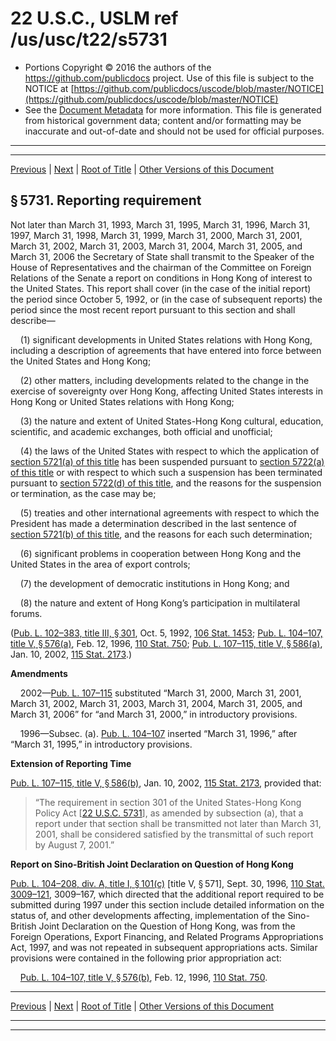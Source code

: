 ---
---

# 22 U.S.C., USLM ref /us/usc/t22/s5731

* Portions Copyright © 2016 the authors of the https://github.com/publicdocs project.
  Use of this file is subject to the NOTICE at [https://github.com/publicdocs/uscode/blob/master/NOTICE](https://github.com/publicdocs/uscode/blob/master/NOTICE)
* See the [Document Metadata](././../../../../..//README.md) for more information.
  This file is generated from historical government data; content and/or formatting may be inaccurate and out-of-date and should not be used for official purposes.

----------
----------

[Previous](./../../../../..//us/usc/t22/ch66/schIII/m__us_usc_t22_ch66_schIII.md) | [Next](./../../../../..//us/usc/t22/ch66/schIII/m__us_usc_t22_s5732.md) | [Root of Title](./../../../../../) | [Other Versions of this Document](https://publicdocs.github.io/go/links?ns=uslm&ref=%2Fus%2Fusc%2Ft22%2Fs5731)

## § 5731. Reporting requirement

Not later than March 31, 1993, March 31, 1995, March 31, 1996, March 31, 1997, March 31, 1998, March 31, 1999, March 31, 2000, March 31, 2001, March 31, 2002, March 31, 2003, March 31, 2004, March 31, 2005, and March 31, 2006 the Secretary of State shall transmit to the Speaker of the House of Representatives and the chairman of the Committee on Foreign Relations of the Senate a report on conditions in Hong Kong of interest to the United States. This report shall cover (in the case of the initial report) the period since October 5, 1992, or (in the case of subsequent reports) the period since the most recent report pursuant to this section and shall describe—

    (1) significant developments in United States relations with Hong Kong, including a description of agreements that have entered into force between the United States and Hong Kong;

    (2) other matters, including developments related to the change in the exercise of sovereignty over Hong Kong, affecting United States interests in Hong Kong or United States relations with Hong Kong;

    (3) the nature and extent of United States-Hong Kong cultural, education, scientific, and academic exchanges, both official and unofficial;

    (4) the laws of the United States with respect to which the application of [section 5721(a) of this title][/us/usc/t22/s5721/a] has been suspended pursuant to [section 5722(a) of this title][/us/usc/t22/s5722/a] or with respect to which such a suspension has been terminated pursuant to [section 5722(d) of this title][/us/usc/t22/s5722/d], and the reasons for the suspension or termination, as the case may be;

    (5) treaties and other international agreements with respect to which the President has made a determination described in the last sentence of [section 5721(b) of this title][/us/usc/t22/s5721/b], and the reasons for each such determination;

    (6) significant problems in cooperation between Hong Kong and the United States in the area of export controls;

    (7) the development of democratic institutions in Hong Kong; and

    (8) the nature and extent of Hong Kong’s participation in multilateral forums.

([Pub. L. 102–383, title III, § 301][/us/pl/102/383/s301], Oct. 5, 1992, [106 Stat. 1453][/us/stat/106/1453]; [Pub. L. 104–107, title V, § 576(a)][/us/pl/104/107/s576/a], Feb. 12, 1996, [110 Stat. 750][/us/stat/110/750]; [Pub. L. 107–115, title V, § 586(a)][/us/pl/107/115/s586/a], Jan. 10, 2002, [115 Stat. 2173][/us/stat/115/2173].)

 __Amendments__ 

    2002—[Pub. L. 107–115][/us/pl/107/115] substituted “March 31, 2000, March 31, 2001, March 31, 2002, March 31, 2003, March 31, 2004, March 31, 2005, and March 31, 2006” for “and March 31, 2000,” in introductory provisions.

    1996—Subsec. (a). [Pub. L. 104–107][/us/pl/104/107] inserted “March 31, 1996,” after “March 31, 1995,” in introductory provisions.

 __Extension of Reporting Time__ 

[Pub. L. 107–115, title V, § 586(b)][/us/pl/107/115/s586/b], Jan. 10, 2002, [115 Stat. 2173][/us/stat/115/2173], provided that: 

> “The requirement in section 301 of the United States-Hong Kong Policy Act \[[22 U.S.C. 5731][/us/usc/t22/s5731]\], as amended by subsection (a), that a report under that section shall be transmitted not later than March 31, 2001, shall be considered satisfied by the transmittal of such report by August 7, 2001.”

 __Report on Sino-British Joint Declaration on Question of Hong Kong__ 

[Pub. L. 104–208, div. A, title I, § 101(c)][/us/pl/104/208/s101/c] \[title V, § 571\], Sept. 30, 1996, [110 Stat. 3009–121][/us/stat/110/3009-121], 3009–167, which directed that the additional report required to be submitted during 1997 under this section include detailed information on the status of, and other developments affecting, implementation of the Sino-British Joint Declaration on the Question of Hong Kong, was from the Foreign Operations, Export Financing, and Related Programs Appropriations Act, 1997, and was not repeated in subsequent appropriations acts. Similar provisions were contained in the following prior appropriation act:

    [Pub. L. 104–107, title V, § 576(b)][/us/pl/104/107/s576/b], Feb. 12, 1996, [110 Stat. 750][/us/stat/110/750].

----------

[Previous](./../../../../..//us/usc/t22/ch66/schIII/m__us_usc_t22_ch66_schIII.md) | [Next](./../../../../..//us/usc/t22/ch66/schIII/m__us_usc_t22_s5732.md) | [Root of Title](./../../../../../) | [Other Versions of this Document](https://publicdocs.github.io/go/links?ns=uslm&ref=%2Fus%2Fusc%2Ft22%2Fs5731)

----------
----------

[/us/usc/t22/s5721/a]: https://publicdocs.github.io/go/links?ns=uslm&ref=%2Fus%2Fusc%2Ft22%2Fs5721%2Fa
[/us/usc/t22/s5722/a]: https://publicdocs.github.io/go/links?ns=uslm&ref=%2Fus%2Fusc%2Ft22%2Fs5722%2Fa
[/us/usc/t22/s5722/d]: https://publicdocs.github.io/go/links?ns=uslm&ref=%2Fus%2Fusc%2Ft22%2Fs5722%2Fd
[/us/usc/t22/s5721/b]: https://publicdocs.github.io/go/links?ns=uslm&ref=%2Fus%2Fusc%2Ft22%2Fs5721%2Fb
[/us/pl/102/383/s301]: https://publicdocs.github.io/go/links?ns=uslm&ref=%2Fus%2Fpl%2F102%2F383%2Fs301
[/us/stat/106/1453]: https://publicdocs.github.io/go/links?ns=uslm&ref=%2Fus%2Fstat%2F106%2F1453
[/us/pl/104/107/s576/a]: https://publicdocs.github.io/go/links?ns=uslm&ref=%2Fus%2Fpl%2F104%2F107%2Fs576%2Fa
[/us/stat/110/750]: https://publicdocs.github.io/go/links?ns=uslm&ref=%2Fus%2Fstat%2F110%2F750
[/us/pl/107/115/s586/a]: https://publicdocs.github.io/go/links?ns=uslm&ref=%2Fus%2Fpl%2F107%2F115%2Fs586%2Fa
[/us/stat/115/2173]: https://publicdocs.github.io/go/links?ns=uslm&ref=%2Fus%2Fstat%2F115%2F2173
[/us/pl/107/115]: https://publicdocs.github.io/go/links?ns=uslm&ref=%2Fus%2Fpl%2F107%2F115
[/us/pl/104/107]: https://publicdocs.github.io/go/links?ns=uslm&ref=%2Fus%2Fpl%2F104%2F107
[/us/pl/107/115/s586/b]: https://publicdocs.github.io/go/links?ns=uslm&ref=%2Fus%2Fpl%2F107%2F115%2Fs586%2Fb
[/us/stat/115/2173]: https://publicdocs.github.io/go/links?ns=uslm&ref=%2Fus%2Fstat%2F115%2F2173
[/us/usc/t22/s5731]: https://publicdocs.github.io/go/links?ns=uslm&ref=%2Fus%2Fusc%2Ft22%2Fs5731
[/us/pl/104/208/s101/c]: https://publicdocs.github.io/go/links?ns=uslm&ref=%2Fus%2Fpl%2F104%2F208%2Fs101%2Fc
[/us/stat/110/3009-121]: https://publicdocs.github.io/go/links?ns=uslm&ref=%2Fus%2Fstat%2F110%2F3009-121
[/us/pl/104/107/s576/b]: https://publicdocs.github.io/go/links?ns=uslm&ref=%2Fus%2Fpl%2F104%2F107%2Fs576%2Fb
[/us/stat/110/750]: https://publicdocs.github.io/go/links?ns=uslm&ref=%2Fus%2Fstat%2F110%2F750


